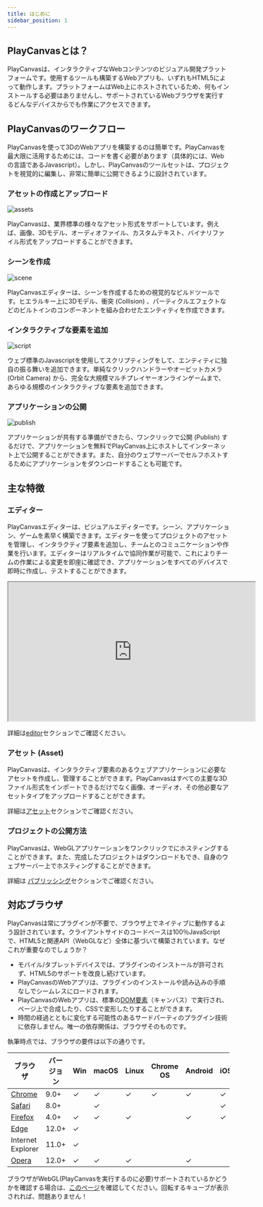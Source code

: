 ```yaml
---
title: はじめに
sidebar_position: 1
---
```


## PlayCanvasとは？

PlayCanvasは、インタラクティブなWebコンテンツのビジュアル開発プラットフォームです。使用するツールも構築するWebアプリも、いずれもHTML5によって動作します。プラットフォームはWeb上にホストされているため、何もインストールする必要はありませんし、サポートされているWebブラウザを実行するどんなデバイスからでも作業にアクセスできます。

## PlayCanvasのワークフロー

PlayCanvasを使って3DのWebアプリを構築するのは簡単です。PlayCanvasを最大限に活用するためには、コードを書く必要があります（具体的には、Webの言語であるJavascript）。しかし、PlayCanvasのツールセットは、プロジェクトを視覚的に編集し、非常に簡単に公開できるように設計されています。

### アセットの作成とアップロード

![assets][1]

PlayCanvasは、業界標準の様々なアセット形式をサポートしています。例えば、画像、3Dモデル、オーディオファイル、カスタムテキスト、バイナリファイル形式をアップロードすることができます。

### シーンを作成

![scene][2]

PlayCanvasエディターは、シーンを作成するための視覚的なビルドツールです。ヒエラルキー上に3Dモデル、衝突 (Collision) 、パーティクルエフェクトなどのビルトインのコンポーネントを組み合わせたエンティティを作成できます。

### インタラクティブな要素を追加

![script][3]

ウェブ標準のJavascriptを使用してスクリプティングをして、エンティティに独自の振る舞いを追加できます。単純なクリックハンドラーやオービットカメラ(Orbit Camera) から、完全な大規模マルチプレイヤーオンラインゲームまで、あらゆる規模のインタラクティブな要素を追加できます。

### アプリケーションの公開

![publish][4]

アプリケーションが共有する準備ができたら、ワンクリックで公開 (Publish) するだけで、アプリケーションを無料でPlayCanvas上にホストしてインターネット上で公開することができます。また、自分のウェブサーバーでセルフホストするためにアプリケーションをダウンロードすることも可能です。

## 主な特徴

### エディター

PlayCanvasエディターは、ビジュアルエディターです。シーン、アプリケーション、ゲームを素早く構築できます。エディターを使ってプロジェクトのアセットを管理し、インタラクティブ要素を追加し、チームとのコミュニケーションや作業を行います。エディターはリアルタイムで協同作業が可能で、これによりチームの作業による変更を即座に確認でき、アプリケーションをすべてのデバイスで即時に作成し、テストすることができます。

<div className="iframe-container">
    <iframe loading="lazy" width="560" height="315" src="https://www.youtube.com/embed/PS4oMLPyYfI" title="PlayCanvas Editor Live Link" allowfullscreen></iframe>
</div>

詳細は[editor][5]セクションでご確認ください。

### アセット (Asset)

PlayCanvasは、インタラクティブ要素のあるウェブアプリケーションに必要なアセットを作成し、管理することができます。PlayCanvasはすべての主要な3Dファイル形式をインポートできるだけでなく画像、オーディオ、その他必要なアセットタイプをアップロードすることができます。

詳細は[アセット][6]セクションでご確認ください。

### プロジェクトの公開方法

PlayCanvasは、WebGLアプリケーションをワンクリックでにホスティングすることができます。また、完成したプロジェクトはダウンロードもでき、自身のウェブサーバー上でホスティングすることができます。

詳細は [パブリッシング][7]セクションでご確認ください。

## 対応ブラウザ

PlayCanvasは常にプラグインが不要で、ブラウザ上でネイティブに動作するよう設計されています。クライアントサイドのコードベースは100％JavaScriptで、HTML5と関連API（WebGLなど）全体に基づいて構築されています。なぜこれが重要なのでしょうか？

* モバイル/タブレットデバイスでは、プラグインのインストールが許可されず、HTML5のサポートを改良し続けています。
* PlayCanvasのWebアプリは、プラグインのインストールや読み込みの手順なしでシームレスにロードされます。
* PlayCanvasのWebアプリは、標準の[DOM要素][8]（キャンバス）で実行され、ページ上で合成したり、CSSで変形したりすることができます。
* 時間の経過とともに変化する可能性のあるサードパーティのプラグイン技術に依存しません。唯一の依存関係は、ブラウザそのものです。

執筆時点では、ブラウザの要件は以下の通りです。

| ブラウザ                                     | バージョン | Win      | macOS    | Linux    | Chrome OS | Android  | iOS      |
|---------------------------------------------|---------|----------|----------|----------|-----------|----------|----------|
| [Chrome](https://www.google.com/chrome/)    | 9.0+    | &#x2713; | &#x2713; | &#x2713; | &#x2713;  | &#x2713; | &#x2713; |
| [Safari](https://www.apple.com/safari/)     | 8.0+    |          | &#x2713; |          |           |          | &#x2713; |
| [Firefox](https://www.mozilla.org/firefox/) | 4.0+    | &#x2713; | &#x2713; | &#x2713; |           | &#x2713; | &#x2713; |
| [Edge](https://www.microsoft.com/edge)      | 12.0+   | &#x2713; |          |          |           |          |          |
| Internet Explorer                           | 11.0+   | &#x2713; |          |          |           |          |          |
| [Opera](https://www.opera.com/)             | 12.0+   | &#x2713; | &#x2713; | &#x2713; |           | &#x2713; |          |

ブラウザがWebGL(PlayCanvasを実行するのに必要)サポートされているかどうかを確認する場合は、[このページ][9]を確認してください。回転するキューブが表示されれば、問題ありません！

[1]: /images/user-manual/introduction/workflow-assets.jpg
[2]: /images/user-manual/introduction/workflow-create-scene.jpg
[3]: /images/user-manual/introduction/workflow-script.jpg
[4]: /images/user-manual/introduction/workflow-publish.jpg
[5]: /user-manual/editor
[6]: /user-manual/assets
[7]: /user-manual/publishing
[8]: /user-manual/glossary/#dom
[9]: https://get.webgl.org/
